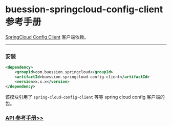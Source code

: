# buession-springcloud-config-client 参考手册


[SpringCloud Config Client](https://spring.io/projects/spring-cloud-config) 客户端依赖。


---


### 安装

```xml
<dependency>
    <groupId>com.buession.springcloud</groupId>
    <artifactId>buession-springcloud-config-client</artifactId>
    <version>x.x.x</version>
</dependency>
```

该模块引用了 `spring-cloud-config-client` 等等 spring cloud config 客户端的包。


### [API 参考手册>>](https://javadoc.io/static/com.buession.springcloud/buession-springcloud-config-client/3.0.1/)